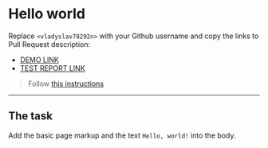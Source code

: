 # Hello world
Replace `<vladyslav78292n>` with your Github username and copy the links to Pull Request description:
- [DEMO LINK](https://<vladyslav78292>.github.io/layout_hello-world/)
- [TEST REPORT LINK](https://<vladyslav78292>.github.io/layout_hello-world/report/html_report/)

> Follow [this instructions](https://mate-academy.github.io/layout_task-guideline/#how-to-solve-the-layout-tasks-on-github)
___

## The task
Add the basic page markup and the text `Hello, world!` into the body.
